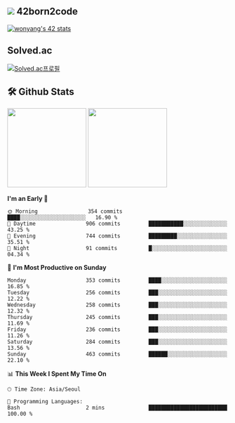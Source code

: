 
## <img src="https://img.shields.io/badge/-000000?style=flat&logo=42&logoColor=white"> 42born2code
[![wonyang's 42 stats](https://badge42.vercel.app/api/v2/cl5nhe5b6007809kydha7ht42/stats?cursusId=21&coalitionId=88)](https://profile.intra.42.fr/users/wonyang)

## Solved.ac
[![Solved.ac프로필](http://mazassumnida.wtf/api/v2/generate_badge?boj=bennyws)](https://solved.ac/bennyws)

## 🛠️ Github Stats
<p>
  <img height="180em" src="https://github-readme-stats-veggie-garden.vercel.app/api?username=gemstoneyang&show_icons=true&include_all_commits=true&bg_color=30,e96443,904e95&title_color=fff&text_color=fff">
  <img height="180em" src="https://github-readme-stats-veggie-garden.vercel.app/api/top-langs/?username=gemstoneyang&layout=compact&bg_color=30,e96443,904e95&title_color=fff&text_color=fff">
</p>

<!--START_SECTION:waka-->
**I'm an Early 🐤** 

```text
🌞 Morning                354 commits         ████░░░░░░░░░░░░░░░░░░░░░   16.90 % 
🌆 Daytime                906 commits         ███████████░░░░░░░░░░░░░░   43.25 % 
🌃 Evening                744 commits         █████████░░░░░░░░░░░░░░░░   35.51 % 
🌙 Night                  91 commits          █░░░░░░░░░░░░░░░░░░░░░░░░   04.34 % 
```
📅 **I'm Most Productive on Sunday** 

```text
Monday                   353 commits         ████░░░░░░░░░░░░░░░░░░░░░   16.85 % 
Tuesday                  256 commits         ███░░░░░░░░░░░░░░░░░░░░░░   12.22 % 
Wednesday                258 commits         ███░░░░░░░░░░░░░░░░░░░░░░   12.32 % 
Thursday                 245 commits         ███░░░░░░░░░░░░░░░░░░░░░░   11.69 % 
Friday                   236 commits         ███░░░░░░░░░░░░░░░░░░░░░░   11.26 % 
Saturday                 284 commits         ███░░░░░░░░░░░░░░░░░░░░░░   13.56 % 
Sunday                   463 commits         ██████░░░░░░░░░░░░░░░░░░░   22.10 % 
```


📊 **This Week I Spent My Time On** 

```text
🕑︎ Time Zone: Asia/Seoul

💬 Programming Languages: 
Bash                     2 mins              █████████████████████████   100.00 % 
```


<!--END_SECTION:waka-->
